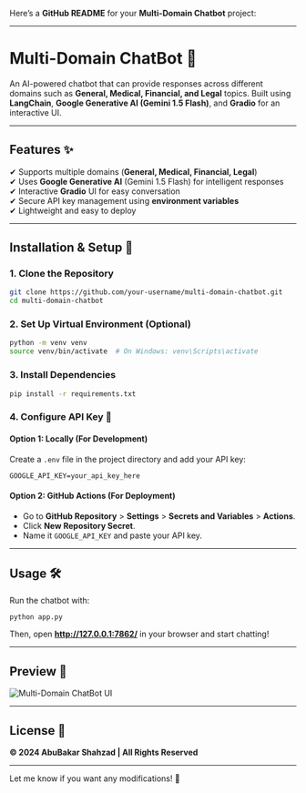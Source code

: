 Here’s a **GitHub README** for your **Multi-Domain Chatbot** project:

---

# **Multi-Domain ChatBot** 🤖  

An AI-powered chatbot that can provide responses across different domains such as **General, Medical, Financial, and Legal** topics. Built using **LangChain**, **Google Generative AI (Gemini 1.5 Flash)**, and **Gradio** for an interactive UI.

---

## **Features** ✨
✔ Supports multiple domains (**General, Medical, Financial, Legal**)  
✔ Uses **Google Generative AI** (Gemini 1.5 Flash) for intelligent responses  
✔ Interactive **Gradio** UI for easy conversation  
✔ Secure API key management using **environment variables**  
✔ Lightweight and easy to deploy  

---

## **Installation & Setup** 🚀

### **1. Clone the Repository**
```bash
git clone https://github.com/your-username/multi-domain-chatbot.git
cd multi-domain-chatbot
```

### **2. Set Up Virtual Environment (Optional)**
```bash
python -m venv venv
source venv/bin/activate  # On Windows: venv\Scripts\activate
```

### **3. Install Dependencies**
```bash
pip install -r requirements.txt
```

### **4. Configure API Key** 🔑  
#### **Option 1: Locally (For Development)**
Create a `.env` file in the project directory and add your API key:
```
GOOGLE_API_KEY=your_api_key_here
```
#### **Option 2: GitHub Actions (For Deployment)**
- Go to **GitHub Repository** > **Settings** > **Secrets and Variables** > **Actions**.
- Click **New Repository Secret**.
- Name it `GOOGLE_API_KEY` and paste your API key.

---

## **Usage** 🛠
Run the chatbot with:
```bash
python app.py
```
Then, open **http://127.0.0.1:7862/** in your browser and start chatting!

---

## **Preview** 🎨  
![Multi-Domain ChatBot UI](https://your-image-link-here)

---

## **License** 📜  
**© 2024 AbuBakar Shahzad | All Rights Reserved**  

---

Let me know if you want any modifications! 🚀
